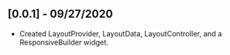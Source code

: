 ## [0.0.1] - 09/27/2020

* Created LayoutProvider, LayoutData, LayoutController, and a ResponsiveBuilder widget.
